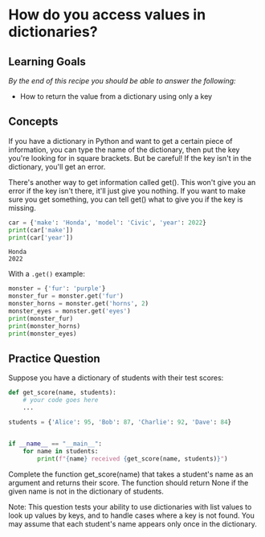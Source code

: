 # How do you access values in dictionaries?

## Learning Goals

*By the end of this recipe you should be able to answer the following:*

* How to return the value from a dictionary using only a key

## Concepts

If you have a dictionary in Python and want to get a certain piece of information, you can type the name of the dictionary, then put the key you're looking for in square brackets. But be careful! If the key isn't in the dictionary, you'll get an error.

There's another way to get information called get(). This won't give you an error if the key isn't there, it'll just give you nothing. If you want to make sure you get something, you can tell get() what to give you if the key is missing.

```python
car = {'make': 'Honda', 'model': 'Civic', 'year': 2022}
print(car['make'])
print(car['year'])
```

```shell
Honda
2022
```

With a `.get()` example: 

```python
monster = {'fur': 'purple'}
monster_fur = monster.get('fur')
monster_horns = monster.get('horns', 2)
monster_eyes = monster.get('eyes')
print(monster_fur)
print(monster_horns)
print(monster_eyes)
```

## Practice Question

Suppose you have a dictionary of students with their test scores:

```python
def get_score(name, students):
    # your code goes here
    ...

students = {'Alice': 95, 'Bob': 87, 'Charlie': 92, 'Dave': 84}


if __name__ == "__main__":
    for name in students:
        print(f"{name} received {get_score(name, students)}")
```

Complete the function get_score(name) that takes a student's name as an argument and returns their score. The function should return None if the given name is not in the dictionary of students.

Note: This question tests your ability to use dictionaries with list values to look up values by keys, and to handle cases where a key is not found. You may assume that each student's name appears only once in the dictionary.
